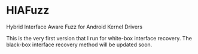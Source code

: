 # HIAFuzz
Hybrid Interface Aware Fuzz for Android Kernel Drivers

This is the very first version that I run for white-box interface recovery. The black-box interface recovery method will be updated soon.
